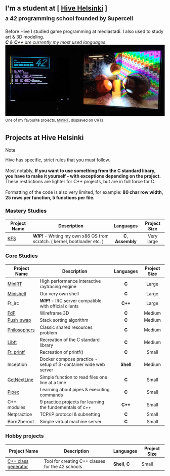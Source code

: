 ## I'm a student at [ [Hive Helsinki](https://www.hive.fi/) ] <br/> <sub> a 42 programming school founded by Supercell <sub/>

Before Hive I studied game programming at mediastadi. I also used to study art & 3D modeling.<br/>
***C*** *&* ***C++*** *are currently my most used languages*.<br/>
<img src="https://github.com/susikohmelo/susikohmelo/blob/main/crt_minirt.jpg"/> 
<sup> One of my favourite projects, [MiniRT](https://github.com/susikohmelo/minirt), displayed on CRTs <sup/>

## Projects at Hive Helsinki
>[!NOTE]
>Hive has specific, strict rules that you must follow.<br/><br/>
Most notably, **If you want to use something from the C standard libary, you have to make it yourself - with exceptions depending on the project.** These restrictions are lighter for C++ projects, but are in full force for C.<br><br>
Formatting of the code is also very limited, for example: **80 char row width, 25 rows per function, 5 functions per file.**

### Mastery Studies
| Project Name  | Description | Languages | Project Size |
| ---------- | -------------- |:---------:| :----------: |
| [KFS](https://github.com/susikohmelo/dorox-kernel)            | ***WIP!*** - Writing my own x86 OS from scratch. ( kernel, bootloader etc. ) | **C**, **Assembly** | Very large |

### Core Studies
| Project Name  | Description | Languages | Project Size |
| ---------- | -------------- |:---------:| :----------: |
| [MiniRT](https://github.com/susikohmelo/minirt)            | High performance interactive raytracing engine                            | **C** | Large  |
| [Minishell](https://github.com/susikohmelo/minishell)      | Our very own shell                                                        | **C** | Large  |
| Ft_irc                                                     | ***WIP!*** - IRC server compatible with official clients                  |**C++**| Large  |
| [FdF](https://github.com/susikohmelo/FdF)                  | Wireframe 3D                                                              | **C** | Medium |
| [Push_swap](https://github.com/susikohmelo/push_swap)      | Stack sorting algorithm                                                   | **C** | Medium |
| [Philosophers](https://github.com/susikohmelo/philosophers)| Classic shared resources problem                                          | **C** | Medium |
| [Libft](https://github.com/susikohmelo/libft)              | Recreation of the C standard library                                      | **C** | Medium |
| [Ft_printf](https://github.com/susikohmelo/ft_printf)      | Recreation of printf()                                                    | **C** | Small |
| Inception                                                  | Docker compose practice - setup of 3-container wide web server          |**Shell**| Medium |
| [GetNextLine](https://github.com/susikohmelo/getnextline)  | Simple function to read files one line at a time                          | **C** | Small |
| [Pipex](https://github.com/susikohmelo/pipex)              | Learning about pipes & executing commands                                 | **C** | Small |
| C++ modules                                                | 9 practice projects for learning the fundementals of c++                  |**C++**| Small |
| Netpractice                                                | TCP/IP protocol & subnetting                                              | **C** | Small |
| Born2beroot                                                | Simple virtual machine server                                             | **C** | Small |

### Hobby projects
| Project Name  | Description | Languages | Project Size |
| ---------- | ------------- |-------------| --------- |
| [C++ class generator](https://github.com/susikohmelo/42_cpp_class_generator) | Tool for creating C++ classes for the 42 schools | **Shell**, **C** | Small  |
